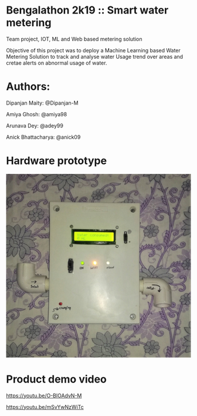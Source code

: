 # Bengalathon 2k19 :: Smart water metering
Team project, IOT, ML and Web based metering solution

Objective of this project was to deploy a Machine Learning based Water Metering Solution to track and analyse water Usage trend over areas and cretae alerts on abnormal usage of water.

# Authors:

Dipanjan Maity: @Dipanjan-M

Amiya Ghosh: @amiya98

Arunava Dey: @adey99

Anick Bhattacharya: @anick09

# Hardware prototype
<img src="https://github.com/Dipanjan-M/bengalathon_project/blob/master/sample_prototype/prototype_v2.jpg" alt="prototype" height="500" width="auto">

# Product demo video
https://youtu.be/O-BlOAdvN-M

https://youtu.be/mSvYwNzWiTc
